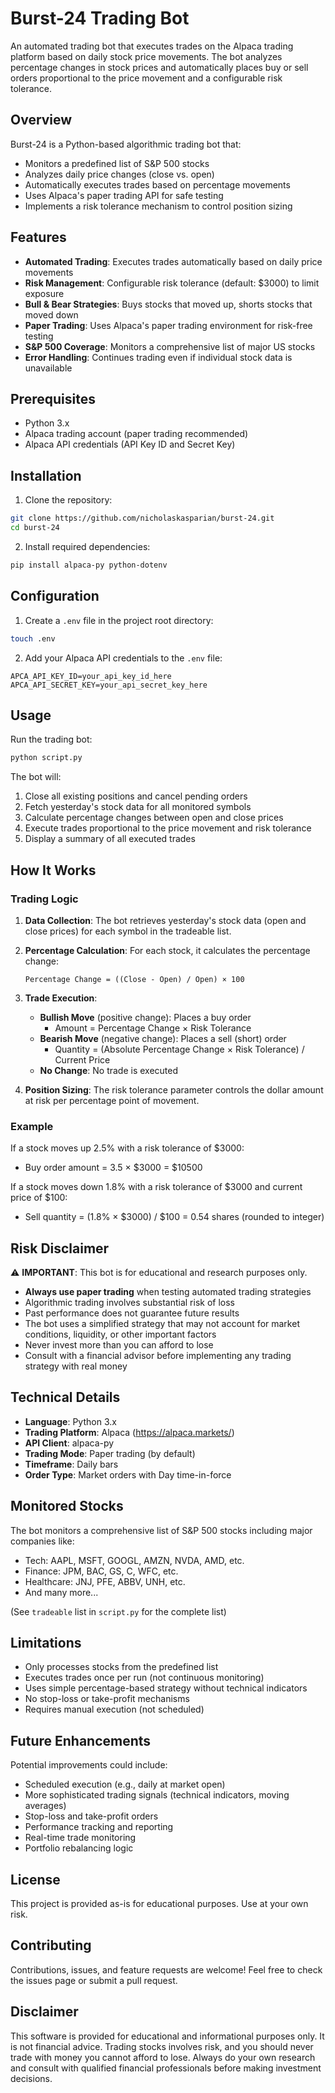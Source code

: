 # Burst-24 Trading Bot

An automated trading bot that executes trades on the Alpaca trading platform based on daily stock price movements. The bot analyzes percentage changes in stock prices and automatically places buy or sell orders proportional to the price movement and a configurable risk tolerance.

## Overview

Burst-24 is a Python-based algorithmic trading bot that:
- Monitors a predefined list of S&P 500 stocks
- Analyzes daily price changes (close vs. open)
- Automatically executes trades based on percentage movements
- Uses Alpaca's paper trading API for safe testing
- Implements a risk tolerance mechanism to control position sizing

## Features

- **Automated Trading**: Executes trades automatically based on daily price movements
- **Risk Management**: Configurable risk tolerance (default: $3000) to limit exposure
- **Bull & Bear Strategies**: Buys stocks that moved up, shorts stocks that moved down
- **Paper Trading**: Uses Alpaca's paper trading environment for risk-free testing
- **S&P 500 Coverage**: Monitors a comprehensive list of major US stocks
- **Error Handling**: Continues trading even if individual stock data is unavailable

## Prerequisites

- Python 3.x
- Alpaca trading account (paper trading recommended)
- Alpaca API credentials (API Key ID and Secret Key)

## Installation

1. Clone the repository:
```bash
git clone https://github.com/nicholaskasparian/burst-24.git
cd burst-24
```

2. Install required dependencies:
```bash
pip install alpaca-py python-dotenv
```

## Configuration

1. Create a `.env` file in the project root directory:
```bash
touch .env
```

2. Add your Alpaca API credentials to the `.env` file:
```
APCA_API_KEY_ID=your_api_key_id_here
APCA_API_SECRET_KEY=your_api_secret_key_here
```

## Usage

Run the trading bot:
```bash
python script.py
```

The bot will:
1. Close all existing positions and cancel pending orders
2. Fetch yesterday's stock data for all monitored symbols
3. Calculate percentage changes between open and close prices
4. Execute trades proportional to the price movement and risk tolerance
5. Display a summary of all executed trades

## How It Works

### Trading Logic

1. **Data Collection**: The bot retrieves yesterday's stock data (open and close prices) for each symbol in the tradeable list.

2. **Percentage Calculation**: For each stock, it calculates the percentage change:
   ```
   Percentage Change = ((Close - Open) / Open) × 100
   ```

3. **Trade Execution**:
   - **Bullish Move** (positive change): Places a buy order
     - Amount = Percentage Change × Risk Tolerance
   - **Bearish Move** (negative change): Places a sell (short) order
     - Quantity = (Absolute Percentage Change × Risk Tolerance) / Current Price
   - **No Change**: No trade is executed

4. **Position Sizing**: The risk tolerance parameter controls the dollar amount at risk per percentage point of movement.

### Example

If a stock moves up 2.5% with a risk tolerance of $3000:
- Buy order amount = 3.5 × $3000 = $10500

If a stock moves down 1.8% with a risk tolerance of $3000 and current price of $100:
- Sell quantity = (1.8% × $3000) / $100 = 0.54 shares (rounded to integer)

## Risk Disclaimer

⚠️ **IMPORTANT**: This bot is for educational and research purposes only.

- **Always use paper trading** when testing automated trading strategies
- Algorithmic trading involves substantial risk of loss
- Past performance does not guarantee future results
- The bot uses a simplified strategy that may not account for market conditions, liquidity, or other important factors
- Never invest more than you can afford to lose
- Consult with a financial advisor before implementing any trading strategy with real money

## Technical Details

- **Language**: Python 3.x
- **Trading Platform**: Alpaca (https://alpaca.markets/)
- **API Client**: alpaca-py
- **Trading Mode**: Paper trading (by default)
- **Timeframe**: Daily bars
- **Order Type**: Market orders with Day time-in-force

## Monitored Stocks

The bot monitors a comprehensive list of S&P 500 stocks including major companies like:
- Tech: AAPL, MSFT, GOOGL, AMZN, NVDA, AMD, etc.
- Finance: JPM, BAC, GS, C, WFC, etc.
- Healthcare: JNJ, PFE, ABBV, UNH, etc.
- And many more...

(See `tradeable` list in `script.py` for the complete list)

## Limitations

- Only processes stocks from the predefined list
- Executes trades once per run (not continuous monitoring)
- Uses simple percentage-based strategy without technical indicators
- No stop-loss or take-profit mechanisms
- Requires manual execution (not scheduled)

## Future Enhancements

Potential improvements could include:
- Scheduled execution (e.g., daily at market open)
- More sophisticated trading signals (technical indicators, moving averages)
- Stop-loss and take-profit orders
- Performance tracking and reporting
- Real-time trade monitoring
- Portfolio rebalancing logic

## License

This project is provided as-is for educational purposes. Use at your own risk.

## Contributing

Contributions, issues, and feature requests are welcome! Feel free to check the issues page or submit a pull request.

## Disclaimer

This software is provided for educational and informational purposes only. It is not financial advice. Trading stocks involves risk, and you should never trade with money you cannot afford to lose. Always do your own research and consult with qualified financial professionals before making investment decisions.
